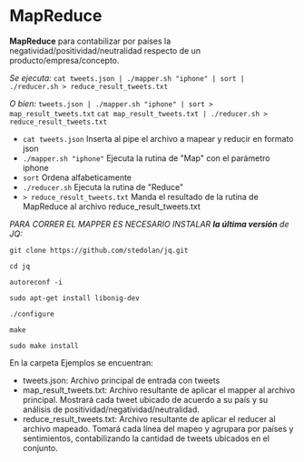 # MapReduce


**MapReduce** para contabilizar por países la negatividad/positividad/neutralidad respecto de un producto/empresa/concepto.

*Se ejecuta:*  ```cat tweets.json | ./mapper.sh "iphone" | sort | ./reducer.sh > reduce_result_tweets.txt```

*O bien:*  ```tweets.json | ./mapper.sh "iphone" | sort > map_result_tweets.txt```
           ```cat map_result_tweets.txt | ./reducer.sh > reduce_result_tweets.txt```

* ```cat tweets.json```              Inserta al pipe el archivo a mapear y reducir en formato json
* ```./mapper.sh "iphone"```         Ejecuta la rutina de "Map" con el parámetro iphone
* ```sort```                         Ordena alfabeticamente
* ```./reducer.sh```                 Ejecuta la rutina de "Reduce"
* ```> reduce_result_tweets.txt``` Manda el resultado de la rutina de MapReduce al archivo reduce_result_tweets.txt



*PARA CORRER EL MAPPER ES NECESARIO INSTALAR  **la última versión** de JQ:*

 ```git clone https://github.com/stedolan/jq.git ```
 
 ```cd jq```
 
 ```autoreconf -i ```
 
  ```sudo apt-get install libonig-dev ```
  
 ```./configure ```
 
 ```make ```
 
 ```sudo make install ```
 


En la carpeta Ejemplos se encuentran:

 * tweets.json:                 Archivo principal de entrada con tweets
 * map_result_tweets.txt:       Archivo resultante de aplicar el mapper al archivo principal. Mostrará cada tweet ubicado de acuerdo a su país y su análisis de positividad/negatividad/neutralidad.
 * reduce_result_tweets.txt:    Archivo resultante de aplicar el reducer al archivo mapeado. Tomará cada línea del mapeo y agrupara por países y sentimientos, contabilizando la cantidad de tweets ubicados en el conjunto. 




